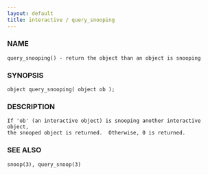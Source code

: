 ```yaml
---
layout: default
title: interactive / query_snooping
---
```


### NAME

    query_snooping() - return the object than an object is snooping


### SYNOPSIS

    object query_snooping( object ob );


### DESCRIPTION

    If 'ob' (an interactive object) is snooping another interactive object,
    the snooped object is returned.  Otherwise, 0 is returned.


### SEE ALSO

    snoop(3), query_snoop(3)
